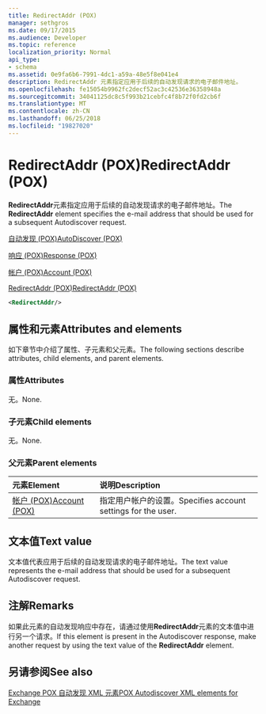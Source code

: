 ```yaml
---
title: RedirectAddr (POX)
manager: sethgros
ms.date: 09/17/2015
ms.audience: Developer
ms.topic: reference
localization_priority: Normal
api_type:
- schema
ms.assetid: 0e9fa6b6-7991-4dc1-a59a-48e5f8e041e4
description: RedirectAddr 元素指定应用于后续的自动发现请求的电子邮件地址。
ms.openlocfilehash: fe15054b9962fc2decf52ac3c42536e36358948a
ms.sourcegitcommit: 34041125dc8c5f993b21cebfc4f8b72f0fd2cb6f
ms.translationtype: MT
ms.contentlocale: zh-CN
ms.lasthandoff: 06/25/2018
ms.locfileid: "19827020"
---
```

# <a name="redirectaddr-pox"></a><span data-ttu-id="589fd-103">RedirectAddr (POX)</span><span class="sxs-lookup"><span data-stu-id="589fd-103">RedirectAddr (POX)</span></span>

<span data-ttu-id="589fd-104">**RedirectAddr**元素指定应用于后续的自动发现请求的电子邮件地址。</span><span class="sxs-lookup"><span data-stu-id="589fd-104">The **RedirectAddr** element specifies the e-mail address that should be used for a subsequent Autodiscover request.</span></span> 
  
[<span data-ttu-id="589fd-105">自动发现 (POX)</span><span class="sxs-lookup"><span data-stu-id="589fd-105">AutoDiscover (POX)</span></span>](autodiscover-pox.md)
  
[<span data-ttu-id="589fd-106">响应 (POX)</span><span class="sxs-lookup"><span data-stu-id="589fd-106">Response (POX)</span></span>](response-pox.md)
  
[<span data-ttu-id="589fd-107">帐户 (POX)</span><span class="sxs-lookup"><span data-stu-id="589fd-107">Account (POX)</span></span>](account-pox.md)
  
[<span data-ttu-id="589fd-108">RedirectAddr (POX)</span><span class="sxs-lookup"><span data-stu-id="589fd-108">RedirectAddr (POX)</span></span>](redirectaddr-pox.md)
  
```xml
<RedirectAddr/>
```

## <a name="attributes-and-elements"></a><span data-ttu-id="589fd-109">属性和元素</span><span class="sxs-lookup"><span data-stu-id="589fd-109">Attributes and elements</span></span>

<span data-ttu-id="589fd-110">如下章节中介绍了属性、子元素和父元素。</span><span class="sxs-lookup"><span data-stu-id="589fd-110">The following sections describe attributes, child elements, and parent elements.</span></span>
  
### <a name="attributes"></a><span data-ttu-id="589fd-111">属性</span><span class="sxs-lookup"><span data-stu-id="589fd-111">Attributes</span></span>

<span data-ttu-id="589fd-112">无。</span><span class="sxs-lookup"><span data-stu-id="589fd-112">None.</span></span>
  
### <a name="child-elements"></a><span data-ttu-id="589fd-113">子元素</span><span class="sxs-lookup"><span data-stu-id="589fd-113">Child elements</span></span>

<span data-ttu-id="589fd-114">无。</span><span class="sxs-lookup"><span data-stu-id="589fd-114">None.</span></span>
  
### <a name="parent-elements"></a><span data-ttu-id="589fd-115">父元素</span><span class="sxs-lookup"><span data-stu-id="589fd-115">Parent elements</span></span>

|<span data-ttu-id="589fd-116">**元素**</span><span class="sxs-lookup"><span data-stu-id="589fd-116">**Element**</span></span>|<span data-ttu-id="589fd-117">**说明**</span><span class="sxs-lookup"><span data-stu-id="589fd-117">**Description**</span></span>|
|:-----|:-----|
|[<span data-ttu-id="589fd-118">帐户 (POX)</span><span class="sxs-lookup"><span data-stu-id="589fd-118">Account (POX)</span></span>](account-pox.md) <br/> |<span data-ttu-id="589fd-119">指定用户帐户的设置。</span><span class="sxs-lookup"><span data-stu-id="589fd-119">Specifies account settings for the user.</span></span>  <br/> |
   
## <a name="text-value"></a><span data-ttu-id="589fd-120">文本值</span><span class="sxs-lookup"><span data-stu-id="589fd-120">Text value</span></span>

<span data-ttu-id="589fd-121">文本值代表应用于后续的自动发现请求的电子邮件地址。</span><span class="sxs-lookup"><span data-stu-id="589fd-121">The text value represents the e-mail address that should be used for a subsequent Autodiscover request.</span></span>
  
## <a name="remarks"></a><span data-ttu-id="589fd-122">注解</span><span class="sxs-lookup"><span data-stu-id="589fd-122">Remarks</span></span>

<span data-ttu-id="589fd-123">如果此元素的自动发现响应中存在，请通过使用**RedirectAddr**元素的文本值中进行另一个请求。</span><span class="sxs-lookup"><span data-stu-id="589fd-123">If this element is present in the Autodiscover response, make another request by using the text value of the **RedirectAddr** element.</span></span> 
  
## <a name="see-also"></a><span data-ttu-id="589fd-124">另请参阅</span><span class="sxs-lookup"><span data-stu-id="589fd-124">See also</span></span>



[<span data-ttu-id="589fd-125">Exchange POX 自动发现 XML 元素</span><span class="sxs-lookup"><span data-stu-id="589fd-125">POX Autodiscover XML elements for Exchange</span></span>](pox-autodiscover-xml-elements-for-exchange.md)

